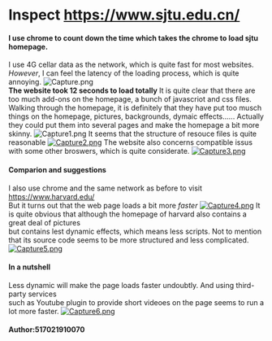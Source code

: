 # Inspect https://www.sjtu.edu.cn/
#### I use chrome to count down the time which takes the chrome to load sjtu homepage.  
I use 4G cellar data as the network, which is quite fast for most websites.  
_However_, I can feel the latency of the loading process, which is quite annoying.
![Capture.png](https://i.postimg.cc/3NNFr1wX/Capture.png)  
**The website took 12 seconds to load totally**
It is quite clear that there are too much add-ons on the homepage, a bunch of javascriot and css files.  
Walking through the homepage, it is definitely that they have put too musch things on the homepage, pictures, backgrounds, dymaic effects......
Actually they could put them into several pages and make the homepage a bit more skinny.
![Capture1.png](https://i.postimg.cc/N0VH7tGH/Capture1.png)
It seems that the structure of resouce files is quite reasonable
[![Capture2.png](https://i.postimg.cc/G2cZQWMb/Capture2.png)](https://postimg.cc/VSVGsVQh)
The website also concerns compatible issus with some other broswers, which is quite considerate.
[![Capture3.png](https://i.postimg.cc/pdv7VNMK/Capture3.png)](https://postimg.cc/VJ744V6N)
#### Comparion and suggestions
I also use chrome and the same network as before to visit https://www.harvard.edu/  
But it turns out that the web page loads a bit more _faster_
[![Capture4.png](https://i.postimg.cc/TwLHCTVM/Capture4.png)](https://postimg.cc/Q9DbMGY0)
It is quite obvious that although the homepage of harvard also contains a great deal of pictures  
but contains lest dynamic effects, which means less scripts.
Not to mention that its source code seems to be more structured and less complicated.
[![Capture5.png](https://i.postimg.cc/MGWSPfHk/Capture5.png)](https://postimg.cc/cv526HfT)
#### In a nutshell
Less dynamic will make the page loads faster undoubtly. And using third-party services   
such as Youtube plugin to provide short videoes on the page seems to run a lot more faster.
[![Capture6.png](https://i.postimg.cc/T2mTP6Z4/Capture6.png)](https://postimg.cc/t7XKrLR3)
#### Author:517021910070
